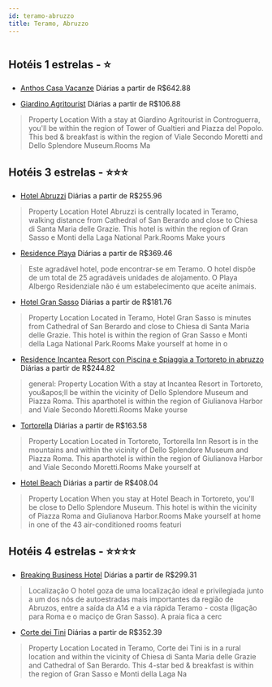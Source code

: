 ```yaml
---
id: teramo-abruzzo
title: Teramo, Abruzzo
---
```


<center><img src="https://assets.cosmos-data.com/7/2047c3535d018b151bc3c4f0fa018baf-ITTNKF.jpg" alt="" /></center>


## Hotéis 1 estrelas - ⭐️

-    [Anthos Casa Vacanze](https://www.hurb.com/hoteis/teramo/anthos-casa-vacanze-JNP-JP293066?cmp=18055) Diárias a partir de R$642.88
   > 
-    [Giardino Agritourist](https://www.hurb.com/hoteis/teramo/giardino-agritourist-JNP-JP560843?cmp=18055) Diárias a partir de R$106.88
   > Property Location With a stay at Giardino Agritourist in Controguerra, you&apos;ll be within the region of Tower of Gualtieri and Piazza del Popolo. This bed &amp; breakfast is within the region of Viale Secondo Moretti and Dello Splendore Museum.Rooms Ma

## Hotéis 3 estrelas - ⭐️⭐️⭐️

-    [Hotel Abruzzi](https://www.hurb.com/hoteis/teramo/hotel-abruzzi-JNP-JP918741?cmp=18055) Diárias a partir de R$255.96
   > Property Location Hotel Abruzzi is centrally located in Teramo, walking distance from Cathedral of San Berardo and close to Chiesa di Santa Maria delle Grazie. This hotel is within the region of Gran Sasso e Monti della Laga National Park.Rooms Make yours
-    [Residence Playa](https://www.hurb.com/hoteis/teramo/residence-playa-JNP-JP751100?cmp=18055) Diárias a partir de R$369.46
   > Este agradável hotel, pode encontrar-se em Teramo. O hotel dispõe de um total de 25 agradáveis unidades de alojamento. O Playa Albergo Residenziale não é um estabelecimento que aceite animais. 
-    [Hotel Gran Sasso](https://www.hurb.com/hoteis/teramo/hotel-gran-sasso-JNP-JP999558?cmp=18055) Diárias a partir de R$181.76
   > Property Location Located in Teramo, Hotel Gran Sasso is minutes from Cathedral of San Berardo and close to Chiesa di Santa Maria delle Grazie. This hotel is within the region of Gran Sasso e Monti della Laga National Park.Rooms Make yourself at home in o
-    [Residence Incantea Resort con Piscina e Spiaggia a Tortoreto in abruzzo](https://www.hurb.com/hoteis/teramo/residence-incantea-resort-con-piscina-e-spiaggia-a-tortoreto-in-abruzzo-JNP-JP141827?cmp=18055) Diárias a partir de R$244.82
   > general: Property Location With a stay at Incantea Resort in Tortoreto, you&amp;apos;ll be within the vicinity of Dello Splendore Museum and Piazza Roma. This aparthotel is within the region of Giulianova Harbor and Viale Secondo Moretti.Rooms Make yourse
-    [Tortorella](https://www.hurb.com/hoteis/teramo/tortorella-JNP-JP836124?cmp=18055) Diárias a partir de R$163.58
   > Property Location Located in Tortoreto, Tortorella Inn Resort is in the mountains and within the vicinity of Dello Splendore Museum and Piazza Roma. This aparthotel is within the region of Giulianova Harbor and Viale Secondo Moretti.Rooms Make yourself at
-    [Hotel Beach](https://www.hurb.com/hoteis/teramo/hotel-beach-JNP-JP302050?cmp=18055) Diárias a partir de R$408.04
   > Property Location When you stay at Hotel Beach in Tortoreto, you&apos;ll be close to Dello Splendore Museum.  This hotel is within the vicinity of Piazza Roma and Giulianova Harbor.Rooms Make yourself at home in one of the 43 air-conditioned rooms featuri

## Hotéis 4 estrelas - ⭐️⭐️⭐️⭐️

-    [Breaking Business Hotel](https://www.hurb.com/hoteis/teramo/breaking-business-hotel-JNP-JP000489?cmp=18055) Diárias a partir de R$299.31
   > Localização
O hotel goza de uma localização ideal e privilegiada junto a um dos nós de autoestradas mais importantes da região de Abruzos, entre a saída da A14 e a via rápida Teramo - costa (ligação para Roma e o maciço de Gran Sasso). A praia fica a cerc
-    [Corte dei Tini](https://www.hurb.com/hoteis/teramo/corte-dei-tini-JNP-JP919487?cmp=18055) Diárias a partir de R$352.39
   > Property Location Located in Teramo, Corte dei Tini is in a rural location and within the vicinity of Chiesa di Santa Maria delle Grazie and Cathedral of San Berardo. This 4-star bed &amp; breakfast is within the region of Gran Sasso e Monti della Laga Na
